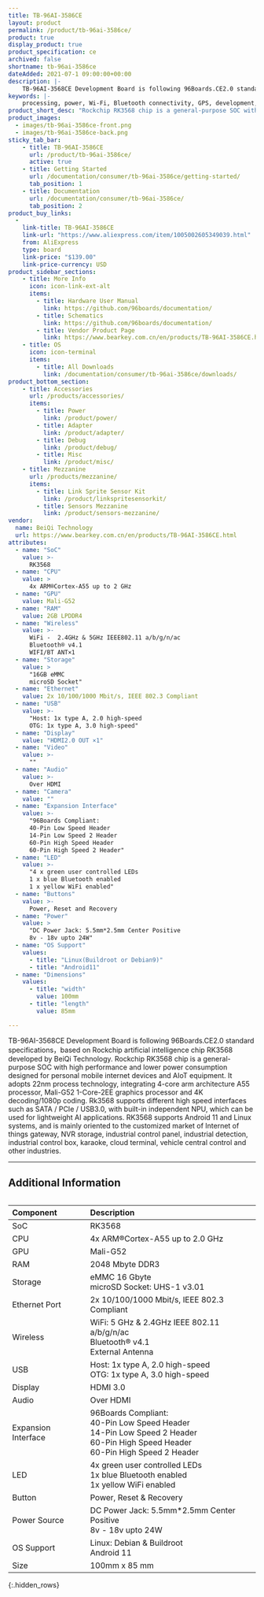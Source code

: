 ```yaml
---
title: TB-96AI-3586CE
layout: product
permalink: /product/tb-96ai-3586ce/
product: true
display_product: true
product_specification: ce
archived: false
shortname: tb-96ai-3586ce
dateAdded: 2021-07-1 09:00:00+00:00
description: |-
    TB-96AI-3568CE Development Board is following 96Boards.CE2.0 standard specifications，based on Rockchip artificial intelligence chip RK3568 developed by BeiQi Technology. 
keywords: |-
    processing, power, Wi-Fi, Bluetooth connectivity, GPS, development, board, mid-tier, Qualcomm, APQ8016E, processor, low cost, Product, Development, Platform
product_short_desc: "Rockchip RK3568 chip is a general-purpose SOC with high performance and lower power consumption designed for personal mobile internet devices and AIoT equipment."
product_images:
  - images/tb-96ai-3586ce-front.png
  - images/tb-96ai-3586ce-back.png
sticky_tab_bar:
    - title: TB-96AI-3586CE
      url: /product/tb-96ai-3586ce/
      active: true
    - title: Getting Started
      url: /documentation/consumer/tb-96ai-3586ce/getting-started/
      tab_position: 1
    - title: Documentation
      url: /documentation/consumer/tb-96ai-3586ce/
      tab_position: 2
product_buy_links:
  -
    link-title: TB-96AI-3586CE
    link-url: "https://www.aliexpress.com/item/1005002605349039.html"
    from: AliExpress
    type: board
    link-price: "$139.00"
    link-price-currency: USD
product_sidebar_sections:
    - title: More Info
      icon: icon-link-ext-alt
      items:
        - title: Hardware User Manual
          link: https://github.com/96boards/documentation/
        - title: Schematics
          link: https://github.com/96boards/documentation/
        - title: Vendor Product Page
          link: https://www.bearkey.com.cn/en/products/TB-96AI-3586CE.html
    - title: OS
      icon: icon-terminal
      items:
        - title: All Downloads
          link: /documentation/consumer/tb-96ai-3586ce/downloads/
product_bottom_section:
    - title: Accessories
      url: /products/accessories/
      items:
        - title: Power
          link: /product/power/
        - title: Adapter
          link: /product/adapter/
        - title: Debug
          link: /product/debug/
        - title: Misc
          link: /product/misc/
    - title: Mezzanine
      url: /products/mezzanine/
      items:
        - title: Link Sprite Sensor Kit
          link: /product/linkspritesensorkit/
        - title: Sensors Mezzanine
          link: /product/sensors-mezzanine/
vendor:
  name: BeiQi Technology
  url: https://www.bearkey.com.cn/en/products/TB-96AI-3586CE.html
attributes:
  - name: "SoC"
    value: >-
      RK3568
  - name: "CPU"
    value: >
      4x ARM®Cortex-A55 up to 2 GHz
  - name: "GPU"
    value: Mali-G52
  - name: "RAM"
    value: 2GB LPDDR4
  - name: "Wireless"
    value: >-
      WiFi -  2.4GHz & 5GHz IEEE802.11 a/b/g/n/ac
      Bluetooth® v4.1
      WIFI/BT ANT×1
  - name: "Storage"
    value: >
      "16GB eMMC
      microSD Socket"
  - name: "Ethernet"
    value: 2x 10/100/1000 Mbit/s, IEEE 802.3 Compliant
  - name: "USB"
    value: >-
      "Host: 1x type A, 2.0 high-speed
      OTG: 1x type A, 3.0 high-speed"
  - name: "Display"
    value: "HDMI2.0 OUT ×1"
  - name: "Video"
    value: >-
      ""
  - name: "Audio"
    value: >-
      Over HDMI
  - name: "Camera"
    value: ""
  - name: "Expansion Interface"
    value: >-
      "96Boards Compliant:
      40-Pin Low Speed Header
      14-Pin Low Speed 2 Header
      60-Pin High Speed Header
      60-Pin High Speed 2 Header"
  - name: "LED"
    value: >-
      "4 x green user controlled LEDs
      1 x blue Bluetooth enabled
      1 x yellow WiFi enabled"
  - name: "Buttons"
    value: >-
      Power, Reset and Recovery
  - name: "Power"
    value: >
      "DC Power Jack: 5.5mm*2.5mm Center Positive
      8v - 18v upto 24W"
  - name: "OS Support"
    values:
      - title: "Linux(Buildroot or Debian9)"
      - title: "Android11"
  - name: "Dimensions"
    values:
      - title: "width"
        value: 100mm
      - title: "length"
        value: 85mm

---
```

TB-96AI-3568CE Development Board is following 96Boards.CE2.0 standard specifications，based on Rockchip artificial intelligence chip RK3568 developed by BeiQi Technology.
Rockchip RK3568 chip is a general-purpose SOC with high performance and lower power consumption designed for personal mobile internet devices and AIoT equipment. 
It adopts 22nm process technology, integrating 4-core arm architecture A55 processor, Mali-G52 1-Core-2EE graphics processor and 4K decoding/1080p coding. Rk3568 supports different high speed interfaces such as SATA / PCIe / USB3.0, with built-in independent NPU, which can be used for lightweight AI applications. RK3568 supports Android 11 and Linux systems, and is mainly oriented to the customized market of Internet of things gateway, NVR storage, industrial control panel, industrial detection, industrial control box, karaoke, cloud terminal, vehicle central control and other industries.


*******

## Additional Information

<div style="overflow-x:scroll;" markdown="1">

|   Component          |   Description |
|:---------------------|:--------------|
|  SoC                 | RK3568              |
|  CPU                 | 4x ARM®Cortex-A55 up to 2.0 GHz                                                      |
|  GPU                 | Mali-G52                                                                           |
|  RAM                 | 2048 Mbyte DDR3                                                                                                    |
|  Storage             | eMMC 16 Gbyte <br> microSD Socket: UHS-1 v3.01                           |
|  Ethernet Port       | 2x 10/100/1000 Mbit/s, IEEE 802.3 Compliant                                                                               |
|  Wireless            | WiFi: 5 GHz & 2.4GHz IEEE 802.11 a/b/g/n/ac <br> Bluetooth® v4.1 <br> External Antenna                           |
|  USB                 | Host: 1x type A, 2.0 high-speed <br> OTG: 1x type A, 3.0 high-speed                                             |
|  Display             | HDMI 3.0                                                                                |
|  Audio               | Over HDMI                                                                                                              |
|  Expansion Interface | 96Boards Compliant: <br> 40-Pin Low Speed Header <br> 14-Pin Low Speed 2 Header <br> 60-Pin High Speed Header <br>  60-Pin High Speed 2 Header                                       |
|  LED                 | 4x green user controlled LEDs <br> 1x blue Bluetooth enabled <br> 1x yellow WiFi enabled |
|  Button              | Power, Reset & Recovery                                                                                                      |
|  Power Source        | DC Power Jack: 5.5mm*2.5mm Center Positive <br> 8v - 18v upto 24W                                                           |
|  OS Support          | Linux: Debian & Buildroot <br> Android 11 |
|  Size                | 100mm x 85 mm                                                                                                            |
{:.hidden_rows}
</div>
